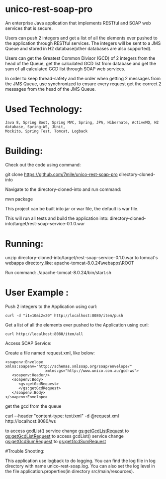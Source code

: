 # unico-rest-soap-pro
An enterprise Java application that implements RESTful and SOAP web services that is secure.

Users can push 2 integers and get a list of all the elements ever pushed to the application
through RESTful services. The integers will be sent to a JMS Queue and stored in H2 database(other
databases are also supported).

Users can get the Greatest Common Divisor (GCD) of 2 integers from the head of the Queue, get the
calculated GCD list from database and get the sum of all calculated GCD list through SOAP web services.

In order to keep thread-safety and the order when getting 2 messages from the JMS Queue, use synchronized
to ensure every request get the correct 2 messages from the head of the JMS Queue.

# Used Technology:
    Java 8, Spring Boot, Spring MVC, Spring, JPA, Hibernate, ActiveMQ, H2 database, Spring-WS, JUnit,
    Mockito, Spring Test, Tomcat, Logback


# Building:

Check out the code using command:

git clone https://github.com/7mile/unico-rest-soap-pro directory-cloned-into

Navigate to the directory-cloned-into and run command:

mvn package

This project can be built into jar or war file, the default is war file.

This will run all tests and build the application into:
directory-cloned-into/target/rest-soap-service-0.1.0.war

# Running:

unzip directory-cloned-into/target/rest-soap-service-0.1.0.war to tomcat's webapps directory,like:
apache-tomcat-8.0.24\webapps\ROOT

Run command: ./apache-tomcat-8.0.24/bin/start.sh

# User Example :
Push 2 integers to the Application using curl:

    curl -d "i1=10&i2=20" http://localhost:8080/item/push

Get a list of all the elements ever pushed to the Application using curl:

    curl http://localhost:8080/item/all


Access SOAP Service:

Create a file named request.xml, like below:
```
<soapenv:Envelope xmlns:soapenv="http://schemas.xmlsoap.org/soap/envelope/"
				  xmlns:gs="http://www.unico.com.au/gcd-ws">
   <soapenv:Header/>
   <soapenv:Body>
      <gs:getGcdRequest>
      </gs:getGcdRequest>
   </soapenv:Body>
</soapenv:Envelope>
```

get the gcd from the queue

curl --header "content-type: text/xml" -d @request.xml http://localhost:8080/ws

to access gcdList() service change <gs:getGcdListRequest> to <gs:getGcdListRequest>
to access gcdList() service change <gs:getGcdSumRequest> to <gs:getGcdSumRequest>

#Trouble Shooting:

This application use logback to do logging.
You can find the log file in log directory with name unico-rest-soap.log.
You can also set the log level in the file application.properties(in directory src/main/resources).
